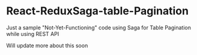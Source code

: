 # React-ReduxSaga-table-Pagination
Just a sample "Not-Yet-Functioning" code using Saga for Table Pagination while using REST API

Will update more about this soon
